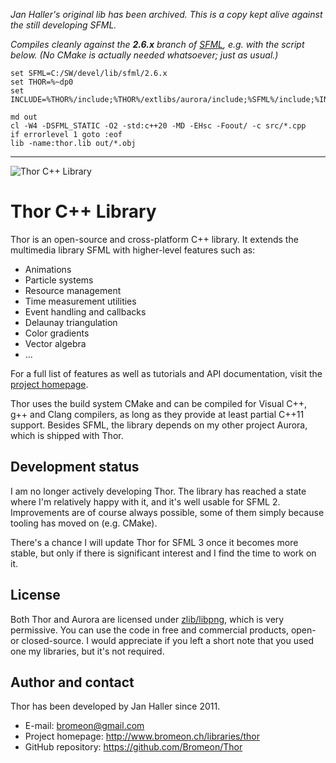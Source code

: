 _Jan Haller's original lib has been archived. This is a copy kept alive against the still developing SFML._

_Compiles cleanly against the **2.6.x** branch of [SFML](https://github.com/SFML/SFML/tree/2.6.x), e.g. with the script below._
_(No CMake is actually needed whatsoever; just as usual.)_

    set SFML=C:/SW/devel/lib/sfml/2.6.x
    set THOR=%~dp0
    set INCLUDE=%THOR%/include;%THOR%/extlibs/aurora/include;%SFML%/include;%INCLUDE%
    
    md out    
    cl -W4 -DSFML_STATIC -O2 -std:c++20 -MD -EHsc -Foout/ -c src/*.cpp
    if errorlevel 1 goto :eof
    lib -name:thor.lib out/*.obj
-------------------------------------------------------------------------------------------------    
    
![Thor C++ Library](http://www.bromeon.ch/libraries/thor/thor.png)

# Thor C++ Library

Thor is an open-source and cross-platform C++ library. It extends the multimedia library SFML with higher-level features such as:

* Animations
* Particle systems
* Resource management
* Time measurement utilities
* Event handling and callbacks
* Delaunay triangulation
* Color gradients
* Vector algebra
* ...

For a full list of features as well as tutorials and API documentation, visit the [project homepage](http://www.bromeon.ch/libraries/thor).

Thor uses the build system CMake and can be compiled for Visual C++, g++ and Clang compilers, as long as they provide at least partial C++11 support. Besides SFML, the library depends on my other project Aurora, which is shipped with Thor.


## Development status

I am no longer actively developing Thor. The library has reached a state where I'm relatively happy with it, and it's well usable for SFML 2.
Improvements are of course always possible, some of them simply because tooling has moved on (e.g. CMake).

There's a chance I will update Thor for SFML 3 once it becomes more stable, but only if there is significant interest and I find the time to work on it.


## License

Both Thor and Aurora are licensed under [zlib/libpng](http://opensource.org/licenses/zlib-license.php), which is very permissive. You can use the code in free and commercial products, open- or closed-source.
I would appreciate if you left a short note that you used one my libraries, but it's not required.


## Author and contact

Thor has been developed by Jan Haller since 2011.

* E-mail: bromeon@gmail.com
* Project homepage: http://www.bromeon.ch/libraries/thor
* GitHub repository: https://github.com/Bromeon/Thor
